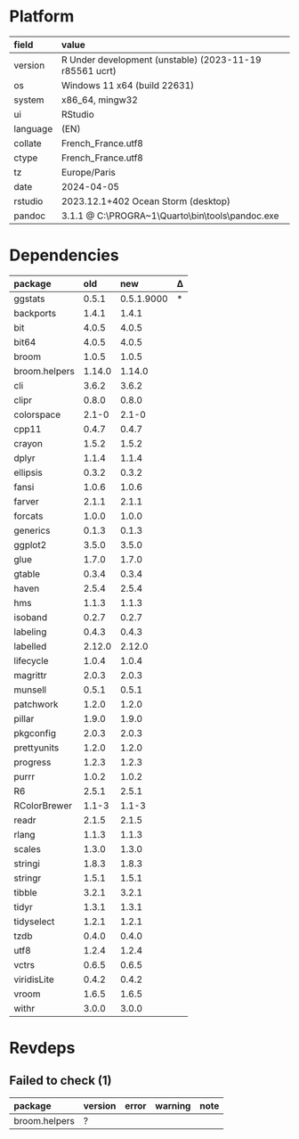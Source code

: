 # Platform

|field    |value                                                   |
|:--------|:-------------------------------------------------------|
|version  |R Under development (unstable) (2023-11-19 r85561 ucrt) |
|os       |Windows 11 x64 (build 22631)                            |
|system   |x86_64, mingw32                                         |
|ui       |RStudio                                                 |
|language |(EN)                                                    |
|collate  |French_France.utf8                                      |
|ctype    |French_France.utf8                                      |
|tz       |Europe/Paris                                            |
|date     |2024-04-05                                              |
|rstudio  |2023.12.1+402 Ocean Storm (desktop)                     |
|pandoc   |3.1.1 @ C:\PROGRA~1\Quarto\bin\tools\pandoc.exe         |

# Dependencies

|package       |old    |new        |Δ  |
|:-------------|:------|:----------|:--|
|ggstats       |0.5.1  |0.5.1.9000 |*  |
|backports     |1.4.1  |1.4.1      |   |
|bit           |4.0.5  |4.0.5      |   |
|bit64         |4.0.5  |4.0.5      |   |
|broom         |1.0.5  |1.0.5      |   |
|broom.helpers |1.14.0 |1.14.0     |   |
|cli           |3.6.2  |3.6.2      |   |
|clipr         |0.8.0  |0.8.0      |   |
|colorspace    |2.1-0  |2.1-0      |   |
|cpp11         |0.4.7  |0.4.7      |   |
|crayon        |1.5.2  |1.5.2      |   |
|dplyr         |1.1.4  |1.1.4      |   |
|ellipsis      |0.3.2  |0.3.2      |   |
|fansi         |1.0.6  |1.0.6      |   |
|farver        |2.1.1  |2.1.1      |   |
|forcats       |1.0.0  |1.0.0      |   |
|generics      |0.1.3  |0.1.3      |   |
|ggplot2       |3.5.0  |3.5.0      |   |
|glue          |1.7.0  |1.7.0      |   |
|gtable        |0.3.4  |0.3.4      |   |
|haven         |2.5.4  |2.5.4      |   |
|hms           |1.1.3  |1.1.3      |   |
|isoband       |0.2.7  |0.2.7      |   |
|labeling      |0.4.3  |0.4.3      |   |
|labelled      |2.12.0 |2.12.0     |   |
|lifecycle     |1.0.4  |1.0.4      |   |
|magrittr      |2.0.3  |2.0.3      |   |
|munsell       |0.5.1  |0.5.1      |   |
|patchwork     |1.2.0  |1.2.0      |   |
|pillar        |1.9.0  |1.9.0      |   |
|pkgconfig     |2.0.3  |2.0.3      |   |
|prettyunits   |1.2.0  |1.2.0      |   |
|progress      |1.2.3  |1.2.3      |   |
|purrr         |1.0.2  |1.0.2      |   |
|R6            |2.5.1  |2.5.1      |   |
|RColorBrewer  |1.1-3  |1.1-3      |   |
|readr         |2.1.5  |2.1.5      |   |
|rlang         |1.1.3  |1.1.3      |   |
|scales        |1.3.0  |1.3.0      |   |
|stringi       |1.8.3  |1.8.3      |   |
|stringr       |1.5.1  |1.5.1      |   |
|tibble        |3.2.1  |3.2.1      |   |
|tidyr         |1.3.1  |1.3.1      |   |
|tidyselect    |1.2.1  |1.2.1      |   |
|tzdb          |0.4.0  |0.4.0      |   |
|utf8          |1.2.4  |1.2.4      |   |
|vctrs         |0.6.5  |0.6.5      |   |
|viridisLite   |0.4.2  |0.4.2      |   |
|vroom         |1.6.5  |1.6.5      |   |
|withr         |3.0.0  |3.0.0      |   |

# Revdeps

## Failed to check (1)

|package       |version |error |warning |note |
|:-------------|:-------|:-----|:-------|:----|
|broom.helpers |?       |      |        |     |

